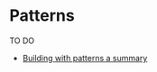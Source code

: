 # Patterns
TO DO


- [Building with patterns a summary](https://www.mongodb.com/blog/post/building-with-patterns-a-summary)
